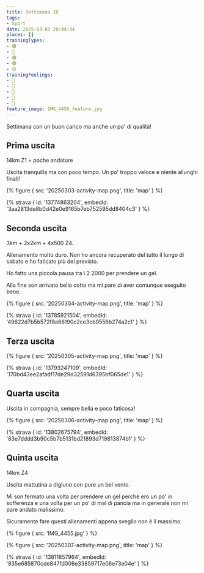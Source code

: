 ```yaml
---
title: Settimana 10
tags:
- Sport
date: 2025-03-03 20:44:34
places: []
trainingTypes:
- 🟢
- 🔴
- 🟢
- 🟢
- 🟡
trainingFeelings:
- 🫤
- 🙂
- 🫤
- 🙂
- 🙂
feature_image: IMG_4450_feature.jpg
---
```


Settimana con un buon carico ma anche un po' di qualità!

<!--more--> 

## Prima uscita
14km Z1 + poche andature

Uscita tranquilla ma con poco tempo. Un po' troppo veloce e niente allunghi finali!

{% figure { src: '20250303-activity-map.png', title: 'map' } %}

{% strava { id: '13774863204', embedId: '3aa2813de8b0d42e0e9165b7eb752595dd8404c3' } %}

## Seconda uscita
3km + 2x2km + 4x500 Z4.

Allenamento molto duro. 
Non ho ancora recuperato del tutto il lungo di sabato e ho faticato più del previsto.

Ho fatto una piccola pausa tra i 2 2000 per prendere un gel.

Alla fine son arrivato bello cotto ma mi pare di aver comunque eseguito bene.

{% figure { src: '20250304-activity-map.png', title: 'map' } %}

{% strava { id: '13785921504', embedId: '49622d7b5b572f8a66190c2ce3cb9556b274a2c1' } %}

## Terza uscita

{% figure { src: '20250305-activity-map.png', title: 'map' } %}

{% strava { id: '13793247109', embedId: '170bd43ee2afadf17de29d32591d6395bf065de1' } %}

## Quarta uscita

Uscita in compagnia, sempre bella e poco faticosa!

{% figure { src: '20250306-activity-map.png', title: 'map' } %}

{% strava { id: '13802675794', embedId: '83e7dddd3b90c5b7b5131bd21893d719813874b1' } %}

## Quinta uscita
14km Z4

Uscita mattutina a digiuno con pure un bel vento.

Mi son fermato una volta per prendere un gel perchè ero un po' in sofferenza e una volta per un po' di mal di pancia ma in generale non mi pare andato malissimo.

Sicuramente fare questi allenamenti appena sveglio non è il massimo.

{% figure { src: 'IMG_4455.jpg' } %}

{% figure { src: '20250307-activity-map.png', title: 'map' } %}

{% strava { id: '13811857964', embedId: '835e685870cde847fd006e33859717e06e73e04e' } %}